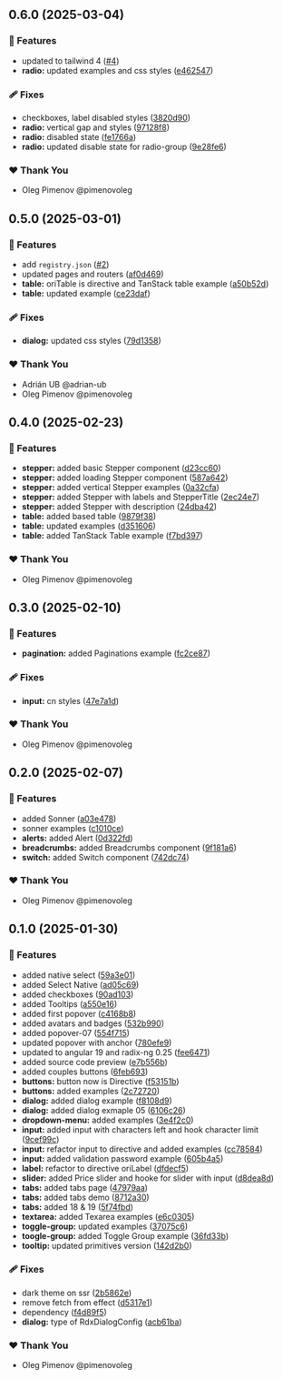 ## 0.6.0 (2025-03-04)

### 🚀 Features

- updated to tailwind 4 ([#4](https://github.com/radix-ng/origin-ui/pull/4))
- **radio:** updated examples and css styles ([e462547](https://github.com/radix-ng/origin-ui/commit/e462547))

### 🩹 Fixes

- checkboxes, label disabled styles ([3820d90](https://github.com/radix-ng/origin-ui/commit/3820d90))
- **radio:** vertical gap and styles ([97128f8](https://github.com/radix-ng/origin-ui/commit/97128f8))
- **radio:** disabled state ([fe1766a](https://github.com/radix-ng/origin-ui/commit/fe1766a))
- **radio:** updated disable state for radio-group ([9e28fe6](https://github.com/radix-ng/origin-ui/commit/9e28fe6))

### ❤️ Thank You

- Oleg Pimenov @pimenovoleg

## 0.5.0 (2025-03-01)

### 🚀 Features

- add `registry.json` ([#2](https://github.com/radix-ng/origin-ui/pull/2))
- updated pages and routers ([af0d469](https://github.com/radix-ng/origin-ui/commit/af0d469))
- **table:** oriTable is directive and TanStack table example ([a50b52d](https://github.com/radix-ng/origin-ui/commit/a50b52d))
- **table:** updated example ([ce23daf](https://github.com/radix-ng/origin-ui/commit/ce23daf))

### 🩹 Fixes

- **dialog:** updated css styles ([79d1358](https://github.com/radix-ng/origin-ui/commit/79d1358))

### ❤️ Thank You

- Adrián UB @adrian-ub
- Oleg Pimenov @pimenovoleg

## 0.4.0 (2025-02-23)

### 🚀 Features

- **stepper:** added basic Stepper component ([d23cc60](https://github.com/radix-ng/origin-ui/commit/d23cc60))
- **stepper:** added loading Stepper component ([587a642](https://github.com/radix-ng/origin-ui/commit/587a642))
- **stepper:** added vertical Stepper examples ([0a32cfa](https://github.com/radix-ng/origin-ui/commit/0a32cfa))
- **stepper:** added Stepper with labels and StepperTitle ([2ec24e7](https://github.com/radix-ng/origin-ui/commit/2ec24e7))
- **stepper:** added Stepper with description ([24dba42](https://github.com/radix-ng/origin-ui/commit/24dba42))
- **table:** added based table ([9879f38](https://github.com/radix-ng/origin-ui/commit/9879f38))
- **table:** updated examples ([d351606](https://github.com/radix-ng/origin-ui/commit/d351606))
- **table:** added TanStack Table example ([f7bd397](https://github.com/radix-ng/origin-ui/commit/f7bd397))

### ❤️ Thank You

- Oleg Pimenov @pimenovoleg

## 0.3.0 (2025-02-10)

### 🚀 Features

- **pagination:** added Paginations example ([fc2ce87](https://github.com/radix-ng/origin-ui/commit/fc2ce87))

### 🩹 Fixes

- **input:** cn styles ([47e7a1d](https://github.com/radix-ng/origin-ui/commit/47e7a1d))

### ❤️ Thank You

- Oleg Pimenov @pimenovoleg

## 0.2.0 (2025-02-07)

### 🚀 Features

- added Sonner ([a03e478](https://github.com/radix-ng/origin-ui/commit/a03e478))
- sonner examples ([c1010ce](https://github.com/radix-ng/origin-ui/commit/c1010ce))
- **alerts:** added Alert ([0d322fd](https://github.com/radix-ng/origin-ui/commit/0d322fd))
- **breadcrumbs:** added Breadcrumbs component ([9f181a6](https://github.com/radix-ng/origin-ui/commit/9f181a6))
- **switch:** added Switch component ([742dc74](https://github.com/radix-ng/origin-ui/commit/742dc74))

### ❤️ Thank You

- Oleg Pimenov @pimenovoleg

## 0.1.0 (2025-01-30)

### 🚀 Features

- added native select ([59a3e01](https://github.com/radix-ng/origin-ui/commit/59a3e01))
- added Select Native ([ad05c69](https://github.com/radix-ng/origin-ui/commit/ad05c69))
- added checkboxes ([90ad103](https://github.com/radix-ng/origin-ui/commit/90ad103))
- added Tooltips ([a550e16](https://github.com/radix-ng/origin-ui/commit/a550e16))
- added first popover ([c4168b8](https://github.com/radix-ng/origin-ui/commit/c4168b8))
- added avatars and badges ([532b990](https://github.com/radix-ng/origin-ui/commit/532b990))
- added popover-07 ([554f715](https://github.com/radix-ng/origin-ui/commit/554f715))
- updated popover with anchor ([780efe9](https://github.com/radix-ng/origin-ui/commit/780efe9))
- updated to angular 19 and radix-ng 0.25 ([fee6471](https://github.com/radix-ng/origin-ui/commit/fee6471))
- added source code preview ([e7b556b](https://github.com/radix-ng/origin-ui/commit/e7b556b))
- added couples buttons ([6feb693](https://github.com/radix-ng/origin-ui/commit/6feb693))
- **buttons:** button now is Directive ([f53151b](https://github.com/radix-ng/origin-ui/commit/f53151b))
- **buttons:** added examples ([2c72720](https://github.com/radix-ng/origin-ui/commit/2c72720))
- **dialog:** added dialog example ([f8108d9](https://github.com/radix-ng/origin-ui/commit/f8108d9))
- **dialog:** added dialog exmaple 05 ([6106c26](https://github.com/radix-ng/origin-ui/commit/6106c26))
- **dropdown-menu:** added examples ([3e4f2c0](https://github.com/radix-ng/origin-ui/commit/3e4f2c0))
- **input:** added input with characters left and hook character limit ([9cef99c](https://github.com/radix-ng/origin-ui/commit/9cef99c))
- **input:** refactor input to directive and added examples ([cc78584](https://github.com/radix-ng/origin-ui/commit/cc78584))
- **input:** added validation password example ([605b4a5](https://github.com/radix-ng/origin-ui/commit/605b4a5))
- **label:** refactor to directive oriLabel ([dfdecf5](https://github.com/radix-ng/origin-ui/commit/dfdecf5))
- **slider:** added Price slider and hooke for slider with input ([d8dea8d](https://github.com/radix-ng/origin-ui/commit/d8dea8d))
- **tabs:** added tabs page ([47979aa](https://github.com/radix-ng/origin-ui/commit/47979aa))
- **tabs:** added tabs demo ([8712a30](https://github.com/radix-ng/origin-ui/commit/8712a30))
- **tabs:** added 18 & 19 ([5f74fbd](https://github.com/radix-ng/origin-ui/commit/5f74fbd))
- **textarea:** added Texarea examples ([e6c0305](https://github.com/radix-ng/origin-ui/commit/e6c0305))
- **toggle-group:** updated examples ([37075c6](https://github.com/radix-ng/origin-ui/commit/37075c6))
- **toogle-group:** added Toggle Group example ([36fd33b](https://github.com/radix-ng/origin-ui/commit/36fd33b))
- **tooltip:** updated primitives version ([142d2b0](https://github.com/radix-ng/origin-ui/commit/142d2b0))

### 🩹 Fixes

- dark theme on ssr ([2b5862e](https://github.com/radix-ng/origin-ui/commit/2b5862e))
- remove fetch from effect ([d5317e1](https://github.com/radix-ng/origin-ui/commit/d5317e1))
- dependency ([f4d89f5](https://github.com/radix-ng/origin-ui/commit/f4d89f5))
- **dialog:** type of RdxDialogConfig ([acb61ba](https://github.com/radix-ng/origin-ui/commit/acb61ba))

### ❤️ Thank You

- Oleg Pimenov @pimenovoleg